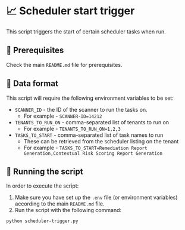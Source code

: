 # 📈 Scheduler start trigger

This script triggers the start of certain scheduler tasks when run.

## 🔧 Prerequisites

Check the main `README.md` file for prerequisites.

## 📝 Data format

This script will require the following environment variables to be set:

- `SCANNER_ID` - the ID of the scanner to run the tasks on.
  - For example - `SCANNER-ID=14212`
- `TENANTS_TO_RUN_ON` - comma-separated list of tenants to run on
  - For example - `TENANTS_TO_RUN_ON=1,2,3`
- `TASKS_TO_START` - comma-separated list of task names to run
  - These can be retrieved from the scheduler listing on the tenant
  - For example - `TASKS_TO_START=Remediation Report Generation,Contextual Risk Scoring Report Generation`

## 🏃 Running the script

In order to execute the script:

1. Make sure you have set up the `.env` file (or environment variables)
   according to the main `README.md` file.
2. Run the script with the following command:

```bash
python scheduler-trigger.py
```
